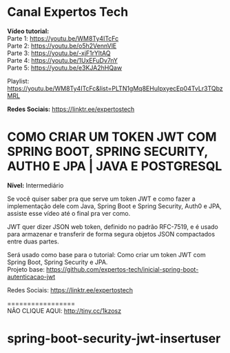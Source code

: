 # Canal Expertos Tech

**Vídeo tutorial:** </br>
Parte 1: https://youtu.be/WM8Ty4ITcFc<br>
Parte 2: https://youtu.be/o5h2VennVlE<br>
Parte 3: https://youtu.be/-xjF1rYltAQ<br>
Parte 4: https://youtu.be/1UxEFuDv7nY<br>
Parte 5: https://youtu.be/e3KJA2hHQaw

Playlist: https://youtu.be/WM8Ty4ITcFc&list=PLTN1gMq8EHuIpxyecEp04TvLr3TQbzMRL

**Redes Sociais:** https://linktr.ee/expertostech  

# COMO CRIAR UM TOKEN JWT COM SPRING BOOT, SPRING SECURITY, AUTH0 E JPA | JAVA E POSTGRESQL

**Nível:** Intermediário

Se você quiser saber pra que serve um token JWT e como fazer a implementação dele com Java, Spring Boot e Spring Security, Auth0 e JPA, assiste esse vídeo até o final pra ver como.

JWT quer dizer JSON web token, definido no padrão RFC-7519, e é usado para armazenar e transferir de forma segura objetos JSON compactados entre duas partes. 

Será usado como base para o tutorial: Como criar um token JWT com Spring Boot, Spring Security e JPA.<br>
Projeto base: https://github.com/expertos-tech/inicial-spring-boot-autenticacao-jwt


Redes Sociais: https://linktr.ee/expertostech

=================  
NÃO CLIQUE AQUI: http://tiny.cc/1kzosz 
# spring-boot-security-jwt-insertuser
